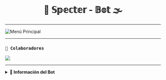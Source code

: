 <h1 align="center">👻 𝕊𝕡𝕖𝕔𝕥𝕖𝕣 - 𝔹𝕠𝕥 🌫️</h1>

---

 <img src="https://files.catbox.moe/ardyba.jpg" alt="Menú Principal">
</p>

---

### **`🌟 Colaboradores`**
<a href="https://github.com/BrayanOFC/Specter-Bot/graphs/contributors">
<img src="https://contrib.rocks/image?repo=BrayanOFC/Specter-Bot" /> 
</a>

---

<details>
 <summary><b> 👻 Información del Bot </b></summary>

## **`𝕊𝕡𝕖𝕔𝕥𝕖𝕣 - 𝔹𝕠𝕥`**
> Es un trabajo en equipo creado por 💫

[Brayan 🌠](https://Wa.me/6633900512)

[Deylin 👑](https://Wa.me/50488198573)

[Barboza 🚀](https://Wa.me/584146277368)

[Willzek 🎩](https://Wa.me/50557865603)

</details>